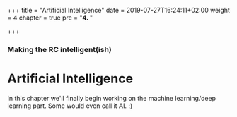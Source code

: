 +++
title = "Artificial Intelligence"
date = 2019-07-27T16:24:11+02:00
weight = 4
chapter = true
pre = "<b>4. </b>"

+++

### Making the RC intelligent(ish)

# Artificial Intelligence

In this chapter we'll finally begin working on the machine learning/deep learning part. Some would even call it AI. :)
